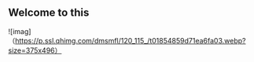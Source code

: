 ## Welcome to this

![imag]（https://p.ssl.qhimg.com/dmsmfl/120_115_/t01854859d71ea6fa03.webp?size=375x496）
